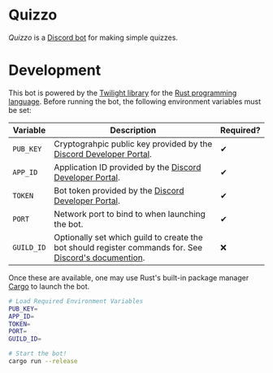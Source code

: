 # Quizzo
_Quizzo_ is a [Discord bot](https://discord.com/api/oauth2/authorize?client_id=823813267133956136&scope=applications.commands) for making simple quizzes.

# Development
This bot is powered by the [Twilight library](https://github.com/twilight-rs/twilight) for the [Rust programming language](https://www.rust-lang.org/tools/install). Before running the bot, the following environment variables must be set:

**Variable** | **Description**                                                                                               | **Required?**
-------------|---------------------------------------------------------------------------------------------------------------|--------------
`PUB_KEY`    | Cryptograhpic public key provided by the [Discord Developer Portal](portal).                                  | &#x2714;
`APP_ID`     | Application ID provided by the [Discord Developer Portal](portal).                                            | &#x2714;
`TOKEN`      | Bot token provided by the [Discord Developer Portal](portal).                                                 | &#x2714;
`PORT`       | Network port to bind to when launching the bot.                                                               | &#x2714;
`GUILD_ID`   | Optionally set which guild to create the bot should register commands for. See [Discord's documention](docs). | &#x274C;

[portal]: https://discord.com/developers/applications
[docs]: https://discord.com/developers/docs/interactions/application-commands#registering-a-command

Once these are available, one may use Rust's built-in package manager [Cargo](https://doc.rust-lang.org/cargo/) to launch the bot.

```bash
# Load Required Environment Variables
PUB_KEY=
APP_ID=
TOKEN=
PORT=
GUILD_ID=

# Start the bot!
cargo run --release
```
